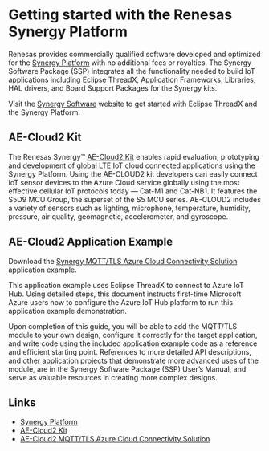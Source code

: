 <h1>Getting started with the Renesas Synergy Platform</h1>

Renesas provides commercially qualified software developed and optimized for the [Synergy Platform](https://www.renesas.com/products/synergy.html) with no additional fees or royalties. The Synergy Software Package (SSP) integrates all the functionality needed to build IoT applications including Eclipse ThreadX, Application Frameworks, Libraries, HAL drivers, and Board Support Packages for the Synergy kits. 

Visit the [Synergy Software](https://www.renesas.com/products/synergy/software.html) website to get started with Eclipse ThreadX and the Synergy Platform.

## AE-Cloud2 Kit
The Renesas Synergy™ [AE-Cloud2 Kit](https://www.renesas.com/products/microcontrollers-microprocessors/renesas-synergy-platform-mcus/ysaecloud2-ae-cloud2-global-lte-iot-connectivity-example) enables rapid evaluation, prototyping and development of global LTE IoT cloud connected applications using the Synergy Platform. Using the AE-CLOUD2 kit developers can easily connect IoT sensor devices to the Azure Cloud service globally using the most effective cellular IoT protocols today — Cat-M1 and Cat-NB1. It features the S5D9 MCU Group, the superset of the S5 MCU series. AE-CLOUD2 includes a variety of sensors such as lighting, microphone, temperature, humidity, pressure, air quality, geomagnetic, accelerometer, and gyroscope.


## AE-Cloud2 Application Example
Download the [Synergy MQTT/TLS Azure Cloud Connectivity Solution](https://www.renesas.com/document/scd/synergy-mqtttls-azure-cloud-connectivity-solution-application-project-0) application example.

This application example uses Eclipse ThreadX to connect to Azure IoT Hub. Using detailed steps, this document instructs first-time Microsoft Azure users how to configure the Azure IoT Hub platform to run this application example demonstration.

Upon completion of this guide, you will be able to add the MQTT/TLS module to your own design, configure it correctly for the target application, and write code using the included application example code as a reference and efficient starting point. References to more detailed API descriptions, and other application projects that demonstrate more advanced uses of the module, are in the Synergy Software Package (SSP) User’s Manual, and serve as valuable resources in creating more complex designs.


## Links
* [Synergy Platform](https://www.renesas.com/products/synergy.html)
* [AE-Cloud2 Kit](https://www.renesas.com/products/microcontrollers-microprocessors/renesas-synergy-platform-mcus/ysaecloud2-ae-cloud2-global-lte-iot-connectivity-example)
* [AE-Cloud2 MQTT/TLS Azure Cloud Connectivity Solution](https://www.renesas.com/document/scd/synergy-mqtttls-azure-cloud-connectivity-solution-application-project-0)
